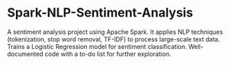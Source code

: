 # Spark-NLP-Sentiment-Analysis
A sentiment analysis project using Apache Spark. It applies NLP techniques (tokenization, stop word removal, TF-IDF) to process large-scale text data. Trains a Logistic Regression model for sentiment classification. Well-documented code with a to-do list for further exploration.

